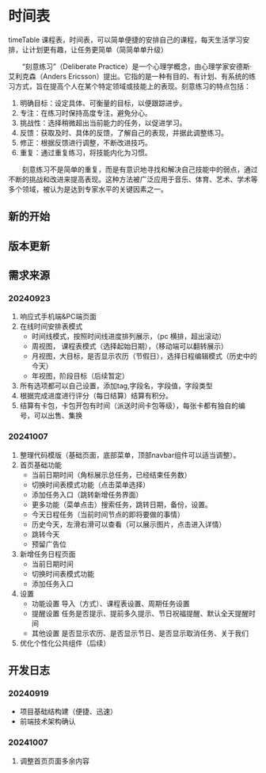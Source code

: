 # 时间表

timeTable 课程表，时间表，可以简单便捷的安排自己的课程，每天生活学习安排，让计划更有趣，让任务更简单（简简单单升级）

<p style="text-indent: 2em;">“刻意练习”（Deliberate Practice）是一个心理学概念，由心理学家安德斯·艾利克森（Anders Ericsson）提出。它指的是一种有目的、有计划、有系统的练习方式，旨在提高个人在某个特定领域或技能上的表现。刻意练习的特点包括：</p>

1. 明确目标：设定具体、可衡量的目标，以便跟踪进步。
2. 专注：在练习时保持高度专注，避免分心。
3. 挑战性：选择稍微超出当前能力的任务，以促进学习。
4. 反馈：获取及时、具体的反馈，了解自己的表现，并据此调整练习。
5. 修正：根据反馈进行调整，不断改进技巧。
6. 重复：通过重复练习，将技能内化为习惯。

<p style="text-indent: 2em;">刻意练习不是简单的重复，而是有意识地寻找和解决自己技能中的弱点，通过不断的挑战和改进来提高表现。这种方法被广泛应用于音乐、体育、艺术、学术等多个领域，被认为是达到专家水平的关键因素之一。</p>

## 新的开始



## 版本更新



## 需求来源

### 20240923
1. 响应式手机端&PC端页面
2. <del></del>在线时间安排表模式
    - 时间线模式，按照时间线进度排列展示，（pc 横排，超出滚动）
    - 周视图， 课程表模式（选择起始日期），（移动端可以翻转展示）
    - 月视图，大目标，是否显示农历（节假日），选择日程编辑模式（历史中的今天）
    - 年视图，阶段目标（后续暂定）
3. 所有选项都可以自己设置，添加tag,字段名，字段值，字段类型
4. 根据完成进度进行评分（每日结算）结算有积分。
5. 结算有卡包，卡包开包有时间（派送时间卡包等级），每张卡都有独自的编号，可以出售、集换

### 20241007

1. 整理代码模版（基础页面，底部菜单，顶部navbar组件可以适当调整）。
2. 首页基础功能
    - 当前日期时间（角标展示总任务，已经结束任务数）
    - 切换时间表模式功能（点击菜单选择）
    - 添加任务入口（跳转新增任务界面）
    - 更多功能（菜单点击）搜索任务，跳转日期，备份，设置。
    - 今天日程任务（当前时间节点的即将要做的事情）
    - 历史今天，左滑右滑可以查看（可以展示图片，点击进入详情）
    - 跳转今天
    - 预留广告位
3. 新增任务日程页面
    - 当前日期时间
    - 切换时间表模式功能
    - 添加任务入口
4. 设置
    - 功能设置 导入（方式）、课程表设置、周期任务设置
    - 提醒设置 任务是否提示、提前多久提示、节日祝福提醒、默认全天提醒时间
    - 其他设置 是否显示农历、是否显示节日、是否显示取消任务、关于我们
5. 优化个性化公共组件（后续）



## 开发日志



### 20240919

- 项目基础结构建（便捷、迅速）
- 前端技术架构确认

### 20241007
1. 调整首页页面多余内容